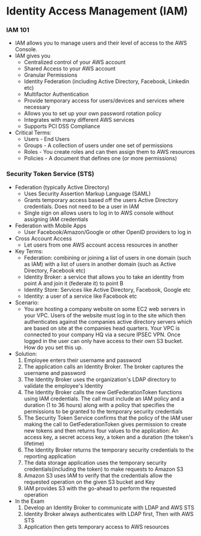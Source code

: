 # Identity Access Management (IAM)

### IAM 101
- IAM allows you to manage users and their level of access to the AWS Console.
- IAM gives you
  - Centralized control of your AWS account
  - Shared Access to your AWS account
  - Granular Permissions
  - Identity Federation (including Active Directory, Facebook, Linkedin etc)
  - Multifactor Authentication
  - Provide temporary access for users/devices and services where necessary
  - Allows you to set up your own password rotation policy
  - Integrates with many different AWS services
  - Supports PCI DSS Compliance
- Critical Terms:
  - Users - End Users
  - Groups - A collection of users under one set of permissions
  - Roles - You create roles and can then assign them to AWS resources
  - Policies - A document that defines one (or more permissions)

### Security Token Service (STS)

- Federation (typically Active Directory)
  - Uses Security Assertion Markup Language (SAML)
  - Grants temporary access based off the users Active Directory credentials. Does not need to be a user in IAM
  - Single sign on allows users to log in to AWS console without assigning IAM credentials
- Federation with Mobile Apps
  - User Facebook/Amazon/Google or other OpenID providers to log in
- Cross Account Access
  - Let users from one AWS account access resources in another
- Key Terms:
  - Federation: combining or joining a list of users in one domain (such as IAM) with a list of users in another domain (such as Active Directory, Facebook etc)
  - Identity Broker: a service that allows you to take an identity from point A and join it (federate it) to point B
  - Identity Store: Services like Active Directory, Facebook, Google etc
  - Identity: a user of a service like Facebook etc
- Scenario:
  - You are hosting a company website on some EC2 web servers in your VPC. Users of the website must log in to the site which then authenticates against the companies active directory servers which are based on site at the companies head quarters. Your VPC is connected to your company HQ via a secure IPSEC VPN. Once logged in the user can only have access to their own S3 bucket. How do you set this up.
- Solution:
  1. Employee enters their username and password
  2. The application calls an Identity Broker. The broker captures the username and password
  3. The Identity Broker uses the organization's LDAP directory to validate the employee's Identity
  4. The Identity Broker calls the new GetFederationToken functions using IAM credentials. The call must include an IAM policy and a duration (1 to 36 hours) along with a policy that specifies the permissions to be granted to the temporary security credentials
  5. The Security Token Service confirms that the policy of the IAM user making the call to GetFederationToken gives permission to create new tokens and then returns four values to the application: An access key, a secret access key, a token and a duration (the token's lifetime)
  6. The Identity Broker returns the temporary security credentials to the reporting application
  7. The data storage application uses the temporary security credentials(including the token) to make requests to Amazon S3
  8. Amazon S3 uses IAM to verify that the credentials allow the requested operation on the given S3 bucket and Key
  9. IAM provides S3 with the go-ahead to perform the requested operation
- In the Exam
  1. Develop an Identity Broker to communicate with LDAP and AWS STS
  2. Identity Broker always authenticates with LDAP first, Then with AWS STS
  3. Application then gets temporary access to AWS resources
